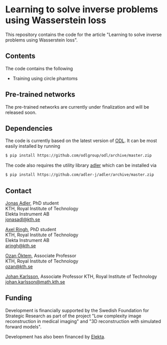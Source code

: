 Learning to solve inverse problems using Wasserstein loss
=========================================================

This repository contains the code for the article "Learning to solve inverse problems using Wasserstein loss".

Contents
--------
The code contains the following

* Training using circle phantoms

Pre-trained networks
--------------------
The pre-trained networks are currently under finalization and will be released soon.

Dependencies
------------
The code is currently based on the latest version of [ODL](https://github.com/odlgroup/odl). It can be most easily installed by running 

```bash
$ pip install https://github.com/odlgroup/odl/archive/master.zip
```

The code also requires the utility library [adler](https://github.com/adler-j/adler) which can be installed via

```bash
$ pip install https://github.com/adler-j/adler/archive/master.zip
```

Contact
-------
[Jonas Adler](https://www.kth.se/profile/jonasadl), PhD student  
KTH, Royal Institute of Technology  
Elekta Instrument AB  
jonasadl@kth.se

[Axel Ringh](https://www.kth.se/profile/aringh), PhD student  
KTH, Royal Institute of Technology  
Elekta Instrument AB  
aringh@kth.se

[Ozan Öktem](https://www.kth.se/profile/ozan), Associate Professor  
KTH, Royal Institute of Technology  
ozan@kth.se

[Johan Karlsson](https://people.kth.se/~johan79/), Associate Professor
KTH, Royal Institute of Technology  
johan.karlsson@math.kth.se

Funding
-------
Development is financially supported by the Swedish Foundation for Strategic Research as part of the project "Low complexity image reconstruction in medical imaging" and "3D reconstruction with simulated forward models".

Development has also been financed by [Elekta](https://www.elekta.com/).
